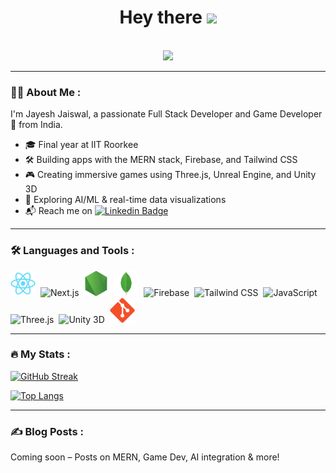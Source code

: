 <div id="header" align="center">
<!--   <img src="https://media0.giphy.com/media/v1.Y2lkPTc5MGI3NjExYjNjcmRzaTl6cGJzczdlNmJjdWZud2cwMzJtYndkbWZ1aDMyNGtubiZlcD12MV9pbnRlcm5hbF9naWZfYnlfaWQmY3Q9Zw/S9d8XB557e8phGLBVS/giphy.gif" width="250"/> -->

  <h1>
    Hey there
    <img src="https://media.giphy.com/media/hvRJCLFzcasrR4ia7z/giphy.gif" width="30px"/>
  </h1>

  <img src="https://komarev.com/ghpvc/?username=JayeshJaiswal&style=flat-square&color=blue" alt=""/>
</div>

<div align="center">
<!--   <img src="https://media.giphy.com/media/dWesBcTLavkZuG35MI/giphy.gif" width="600" height="300"/> -->
    <img src="https://media0.giphy.com/media/v1.Y2lkPTc5MGI3NjExYjNjcmRzaTl6cGJzczdlNmJjdWZud2cwMzJtYndkbWZ1aDMyNGtubiZlcD12MV9pbnRlcm5hbF9naWZfYnlfaWQmY3Q9Zw/S9d8XB557e8phGLBVS/giphy.gif" width="300"/>
</div>

---

### :man_technologist: About Me :

I'm Jayesh Jaiswal, a passionate Full Stack Developer and Game Developer 🚀 from India.

- 🎓 Final year at IIT Roorkee  
- 🛠️ Building apps with the MERN stack, Firebase, and Tailwind CSS  
- 🎮 Creating immersive games using Three.js, Unreal Engine, and Unity 3D  
- 🧠 Exploring AI/ML & real-time data visualizations  
- 📬 Reach me on [![Linkedin Badge](https://img.shields.io/badge/-JayeshJaiswal-blue?style=flat&logo=Linkedin&logoColor=white)](https://www.linkedin.com/in/jayesh-jaiswal-920972201//)

---

### :hammer_and_wrench: Languages and Tools :
<div>
  <img src="https://github.com/devicons/devicon/blob/master/icons/react/react-original.svg" title="React" alt="React" width="40" height="40"/>&nbsp;
  <img src="https://cdn.jsdelivr.net/gh/devicons/devicon/icons/nextjs/nextjs-original.svg" title="Next.js" alt="Next.js" width="40" height="40"/>&nbsp;
  <img src="https://github.com/devicons/devicon/blob/master/icons/nodejs/nodejs-original.svg" title="Node.js" alt="Node.js" width="40" height="40"/>&nbsp;
  <img src="https://github.com/devicons/devicon/blob/master/icons/mongodb/mongodb-original.svg" title="MongoDB" alt="MongoDB" width="40" height="40"/>&nbsp;
  <img src="https://cdn.jsdelivr.net/gh/devicons/devicon/icons/firebase/firebase-plain.svg" title="Firebase" alt="Firebase" width="40" height="40"/>&nbsp;
  <img src="https://www.vectorlogo.zone/logos/tailwindcss/tailwindcss-icon.svg" title="Tailwind CSS" alt="Tailwind CSS" width="40" height="40"/>&nbsp;
  <img src="https://cdn.jsdelivr.net/gh/devicons/devicon/icons/javascript/javascript-original.svg" title="JavaScript" alt="JavaScript" width="40" height="40"/>&nbsp;
  <img src="https://threejs.org/files/favicon.ico" title="Three.js" alt="Three.js" width="40" height="40"/>&nbsp;
<!--   <img src="https://upload.wikimedia.org/wikipedia/commons/1/1b/Unreal_Engine_Logo.svg" title="Unreal Engine" alt="Unreal Engine" width="40" height="40"/>&nbsp; -->
  <img src="https://cdn.worldvectorlogo.com/logos/unity-69.svg" title="Unity 3D" alt="Unity 3D" width="40" height="40"/>&nbsp;
  <img src="https://github.com/devicons/devicon/blob/master/icons/git/git-original.svg" title="Git" alt="Git" width="40" height="40"/>
</div>

---

### :fire: My Stats :

[![GitHub Streak](http://github-readme-streak-stats.herokuapp.com?user=J-Jaiswal&theme=dark&background=000000)](https://git.io/streak-stats)

[![Top Langs](https://github-readme-stats.vercel.app/api/top-langs/?username=J-Jaiswal&layout=compact&theme=vision-friendly-dark)](https://github.com/anuraghazra/github-readme-stats)

---

### :writing_hand: Blog Posts :

<p>Coming soon – Posts on MERN, Game Dev, AI integration & more!</p>
